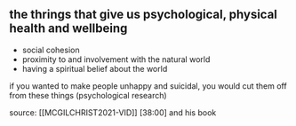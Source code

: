 ## the thrings that give us psychological, physical health and wellbeing
- social cohesion
- proximity to and involvement with the natural world
- having a spiritual belief about the world 

if you wanted to make people unhappy and suicidal, you would cut them off from these things (psychological research)

source: [[MCGILCHRIST2021-VID]] [38:00] and his book

